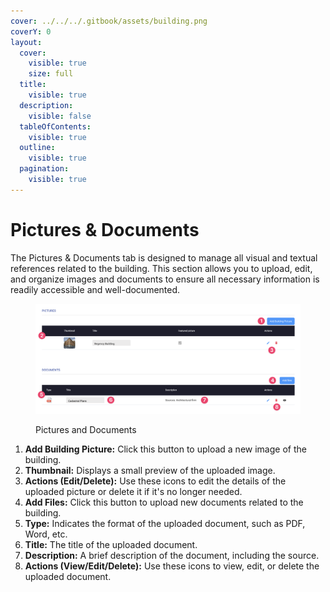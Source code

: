 ```yaml
---
cover: ../../../.gitbook/assets/building.png
coverY: 0
layout:
  cover:
    visible: true
    size: full
  title:
    visible: true
  description:
    visible: false
  tableOfContents:
    visible: true
  outline:
    visible: true
  pagination:
    visible: true
---
```


# Pictures & Documents

The Pictures & Documents tab is designed to manage all visual and textual references related to the building. This section allows you to upload, edit, and organize images and documents to ensure all necessary information is readily accessible and well-documented.

<figure><img src="../../../.gitbook/assets/CleanShot 2024-05-23 at 09.07.20@2x.png" alt=""><figcaption><p>Pictures and Documents</p></figcaption></figure>

1. **Add Building Picture:** Click this button to upload a new image of the building.
2. **Thumbnail:** Displays a small preview of the uploaded image.
3. **Actions (Edit/Delete):** Use these icons to edit the details of the uploaded picture or delete it if it's no longer needed.
4. **Add Files:** Click this button to upload new documents related to the building.
5. **Type:** Indicates the format of the uploaded document, such as PDF, Word, etc.
6. **Title:** The title of the uploaded document.
7. **Description:** A brief description of the document, including the source.
8. **Actions (View/Edit/Delete):** Use these icons to view, edit, or delete the uploaded document.
